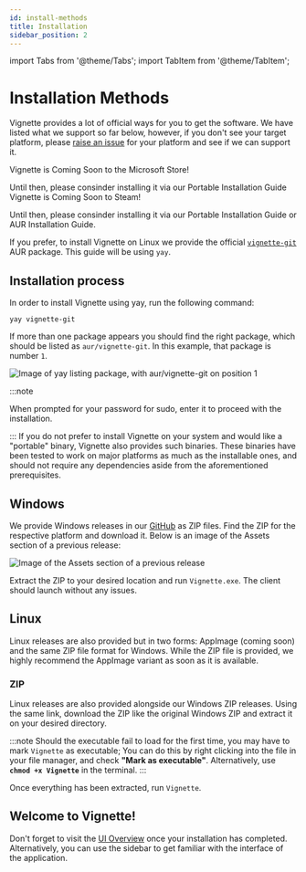 ```yaml
---
id: install-methods
title: Installation
sidebar_position: 2
---
```


import Tabs from '@theme/Tabs';
import TabItem from '@theme/TabItem';

# Installation Methods

Vignette provides a lot of official ways for you to get the software. We have listed what we support so far below, however, if you don't see your target platform, please [raise an issue](https://github.com/vignetteapp/vignette/issues/new) for your platform and see if we can support it.

<Tabs groupId="operating-systems">
  <TabItem value="microsoft-store" label="Microsoft Store (Windows)" default>
  
  Vignette is Coming Soon to the Microsoft Store!

  Until then, please consinder installing it via our Portable Installation Guide
  </TabItem>
  <TabItem value="steam" label="Steam">
  Vignette is Coming Soon to Steam!

  Until then, please consinder installing it via our Portable Installation Guide or AUR Installation Guide.
  </TabItem>
  <TabItem value="aur" label="AUR (Linux)">

  If you prefer, to install Vignette on Linux we provide the official [`vignette-git`](https://aur.archlinux.org/packages/vignette-git/) AUR package. This guide will be using `yay`.



## Installation process

In order to install Vignette using yay, run the following command:

`yay vignette-git`



If more than one package appears you should find the right package, which should be listed as `aur/vignette-git`. In this example, that package is number `1`.

![Image of yay listing package, with aur/vignette-git on position 1](/img/install/yay-terminal-window.webp)



:::note 

When prompted for your password for sudo, enter it to proceed with the installation.

:::
  </TabItem>
  <TabItem value="portable" label="Portable">
If you do not prefer to install Vignette on your system and would like a "portable" binary, Vignette also provides such binaries.
These binaries have been tested to work on major platforms as much as the installable ones, and should not require any dependencies
aside from the aforementioned prerequisites.

## Windows

We provide Windows releases in our [GitHub](https://github.com/vignetteapp/vignette/releases/latest) as ZIP files. Find the ZIP for the respective platform
and download it. Below is an image of the Assets section of a previous release:

![Image of the `Assets` section of a previous release](/img/install/assets.png)

Extract the ZIP to your desired location and run `Vignette.exe`. The client should launch without any issues.

## Linux

Linux releases are also provided but in two forms: AppImage (coming soon) and the same ZIP file format for Windows. While the ZIP file is provided, we highly
recommend the AppImage variant as soon as it is available.

### ZIP

Linux releases are also provided alongside our Windows ZIP releases. Using the same link, download the ZIP like the original Windows ZIP and extract it on your desired
directory.

:::note
Should the executable fail to load for the first time, you may have to mark `Vignette` as executable; You can do this by right clicking into the file in your file manager, and
check **"Mark as executable"**. Alternatively, use **`chmod +x Vignette`** in the terminal.
:::

Once everything has been extracted, run `Vignette`.

  </TabItem>
</Tabs>

## Welcome to Vignette!

Don't forget to visit the [UI Overview](/client/overview.md) once your installation has completed. Alternatively, you can use the sidebar to get familiar with the interface of the application.